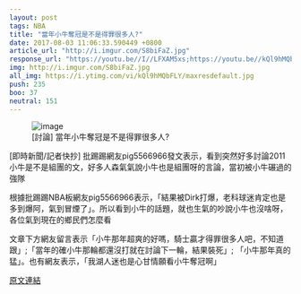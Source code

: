 ```yaml
---
layout: post
tags: NBA
title: "當年小牛奪冠是不是得罪很多人?"
date: 2017-08-03 11:06:33.590449 +0800
article_url: "http://i.imgur.com/S8biFaZ.jpg"
response_url: "https://youtu.be//I//LFXAM5xs;https://youtu.be//kQl9hMQbFLY"
img: http://i.imgur.com/S8biFaZ.jpg
all_img: https://i.ytimg.com/vi/kQl9hMQbFLY/maxresdefault.jpg
push: 235
boo: 37
neutral: 151
---
```


<figure>
<img src="http://i.imgur.com/S8biFaZ.jpg" alt="image">
<figcaption>
[討論] 當年小牛奪冠是不是得罪很多人?
</figcaption>
</figure>



[即時新聞/記者快抄] 批踢踢網友pig5566966發文表示，看到突然好多討論2011小牛是不是組團的文，好多人森氣氣說小牛也是組團呀的言論，當初被小牛碾過的強隊

根據批踢踢NBA板網友pig5566966表示，「結果被Dirk打爆，老科球迷肯定也是多到爆阿，氣到冒煙了」。所以看到小牛的話題，就也生氣的吵說小牛也沒啥呀，各位氣到現在的鄉民們怎麼看

文章下方網友留言表示「小牛那年超爽的好嗎，騎士贏才得罪很多人吧，不知道跟」;「當年的確小牛那輪都還沒打就在討論下一輪，結果裝死」; 「小牛那年真的猛」。也有網友表示，「我湖人迷也是心甘情願看小牛奪冠啊」

<a href = "https://www.ptt.cc/bbs/NBA/M.1501303659.A.D6A.html">原文連結</a>

